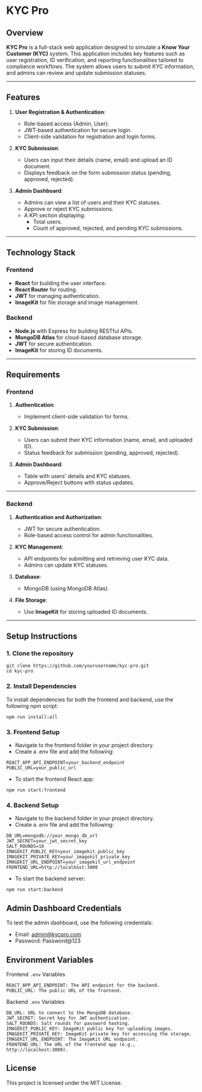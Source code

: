 # KYC Pro

## Overview

**KYC Pro** is a full-stack web application designed to simulate a **Know Your Customer (KYC)** system. This application includes key features such as user registration, ID verification, and reporting functionalities tailored to compliance workflows. The system allows users to submit KYC information, and admins can review and update submission statuses.

---

## Features

1. **User Registration & Authentication**:

   - Role-based access (Admin, User).
   - JWT-based authentication for secure login.
   - Client-side validation for registration and login forms.

2. **KYC Submission**:

   - Users can input their details (name, email) and upload an ID document.
   - Displays feedback on the form submission status (pending, approved, rejected).

3. **Admin Dashboard**:
   - Admins can view a list of users and their KYC statuses.
   - Approve or reject KYC submissions.
   - A KPI section displaying:
     - Total users.
     - Count of approved, rejected, and pending KYC submissions.

---

## Technology Stack

### Frontend

- **React** for building the user interface.
- **React Router** for routing.
- **JWT** for managing authentication.
- **ImageKit** for file storage and image management.

### Backend

- **Node.js** with Express for building RESTful APIs.
- **MongoDB Atlas** for cloud-based database storage.
- **JWT** for secure authentication.
- **ImageKit** for storing ID documents.

---

## Requirements

### Frontend

1. **Authentication**:

   - Implement client-side validation for forms.

2. **KYC Submission**:

   - Users can submit their KYC information (name, email, and uploaded ID).
   - Status feedback for submission (pending, approved, rejected).

3. **Admin Dashboard**:
   - Table with users' details and KYC statuses.
   - Approve/Reject buttons with status updates.

---

### Backend

1. **Authentication and Authorization**:

   - JWT for secure authentication.
   - Role-based access control for admin functionalities.

2. **KYC Management**:

   - API endpoints for submitting and retrieving user KYC data.
   - Admins can update KYC statuses.

3. **Database**:

   - MongoDB (using MongoDB Atlas).

4. **File Storage**:
   - Use **ImageKit** for storing uploaded ID documents.

---

## Setup Instructions

### 1. Clone the repository

```
git clone https://github.com/yourusername/kyc-pro.git
cd kyc-pro
```

### 2. Install Dependencies

To install dependencies for both the frontend and backend, use the following npm script:

```
npm run install:all
```

### 3. Frontend Setup

- Navigate to the frontend folder in your project directory.
- Create a .env file and add the following:

```
REACT_APP_API_ENDPOINT=your_backend_endpoint
PUBLIC_URL=your_public_url
```

- To start the frontend React app:

```
npm run start:frontend
```

### 4. Backend Setup

- Navigate to the backend folder in your project directory.
- Create a .env file and add the following:

```
DB_URL=mongodb://your_mongo_db_url
JWT_SECRET=your_jwt_secret_key
SALT_ROUNDS=10
IMAGEKIT_PUBLIC_KEY=your_imagekit_public_key
IMAGEKIT_PRIVATE_KEY=your_imagekit_private_key
IMAGEKIT_URL_ENDPOINT=your_imagekit_url_endpoint
FRONTEND_URL=http://localhost:3000

```

- To start the backend server:

```
npm run start:backend
```

## Admin Dashboard Credentials

To test the admin dashboard, use the following credentials:

- Email: admin@kycpro.com
- Password: Password@123

## Environment Variables

Frontend `.env` Variables

```
REACT_APP_API_ENDPOINT: The API endpoint for the backend.
PUBLIC_URL: The public URL of the frontend.
```

Backend `.env` Variables

```
DB_URL: URL to connect to the MongoDB database.
JWT_SECRET: Secret key for JWT authentication.
SALT_ROUNDS: Salt rounds for password hashing.
IMAGEKIT_PUBLIC_KEY: ImageKit public key for uploading images.
IMAGEKIT_PRIVATE_KEY: ImageKit private key for accessing the storage.
IMAGEKIT_URL_ENDPOINT: The ImageKit URL endpoint.
FRONTEND_URL: The URL of the frontend app (e.g., http://localhost:3000).
```

## License

This project is licensed under the MIT License.
